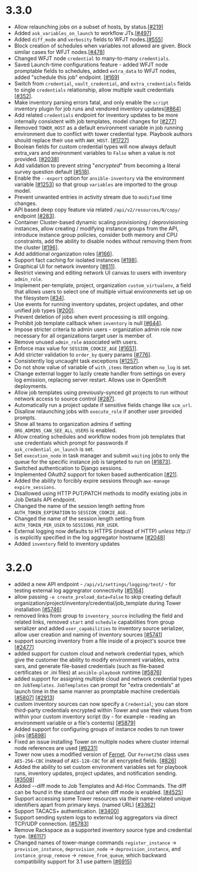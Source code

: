 3.3.0
=====
* Allow relaunching jobs on a subset of hosts, by status.[[#219](https://github.com/ansible/awx/issues/219)]
* Added `ask_variables_on_launch` to workflow JTs.[[#497](https://github.com/ansible/awx/issues/497)]
* Added `diff_mode` and `verbosity` fields to WFJT nodes.[[#555](https://github.com/ansible/awx/issues/555)]
* Block creation of schedules when variables not allowed are given.
  Block similar cases for WFJT nodes.[[#478](https://github.com/ansible/awx/issues/478)]
* Changed WFJT node `credential` to many-to-many `credentials`.
* Saved Launch-time configurations feature - added WFJT node promptable fields to schedules,
  added `extra_data` to WFJT nodes, added "schedule this job" endpoint.
  [[#169](https://github.com/ansible/awx/issues/169)]
* Switch from `credential`, `vault_credential`, and `extra_credentials` fields to
  single `credentials` relationship, allow multiple vault credentials [[#352](https://github.com/ansible/awx/issues/352)].
* Make inventory parsing errors fatal, and only enable the `script`
  inventory plugin for job runs and vendored inventory
  updates[[#864](https://github.com/ansible/awx/issues/864)]
* Add related `credentials` endpoint for inventory updates to be more internally
  consistent with job templates, model changes for [[#277](https://github.com/ansible/awx/issues/277)]
* Removed `TOWER_HOST` as a default environment variable in job running environment
  due to conflict with tower credential type. Playbook authors should replace their
  use with `AWX_HOST`. [[#1727](https://github.com/ansible/awx/issues/1727)]
* Boolean fields for custom credential types will now always default extra_vars and
  environment variables to `False` when a value is not provided. [[#2038](https://github.com/ansible/tower/issues/2038)]
* Add validation to prevent string "$encrypted$" from becoming a literal
  survey question default [[#518](https://github.com/ansible/awx/issues/518)].
* Enable the `--export` option for `ansible-inventory` via the environment
  variable [[#1253](https://github.com/ansible/awx/pull/1253)] so that
  group `variables` are imported to the group model.
* Prevent unwanted entries in activity stream due to `modified` time changes.
* API based deep copy feature via related `/api/v2/resources/N/copy/` endpoint
  [[#283](https://github.com/ansible/awx/issues/283)].
* Container Cluster-based dynamic scaling provisioning / deprovisioning instances,
  allow creating / modifying instance groups from the API, introduce instance
  group policies, consider both memory and CPU constraints, add the ability
  to disable nodes without removing them from the cluster
  [[#196](https://github.com/ansible/awx/issues/196)].
* Add additional organization roles [[#166](https://github.com/ansible/awx/issues/166)].
* Support fact caching for isolated instances [[#198](https://github.com/ansible/awx/issues/198)].
* Graphical UI for network inventory [[#611](https://github.com/ansible/awx/issues/611)].
* Restrict viewing and editing network UI canvas to users with inventory `admin_role`.
* Implement per-template, project, organization `custom_virtualenv`, a field that
  allows users to select one of multiple virtual environments set up on the filesystem
  [[#34](https://github.com/ansible/awx/issues/34)].
* Use events for running inventory updates, project updates, and other unified job
  types [[#200](https://github.com/ansible/awx/issues/200)].
* Prevent deletion of jobs when event processing is still ongoing.
* Prohibit job template callback when `inventory` is null
  [[#644](https://github.com/ansible/awx/issues/644)].
* Impose stricter criteria to admin users - organization admin role now
  necessary for all organizations target user is member of.
* Remove unused `admin_role` associated with users.
* Enforce max value for `SESSION_COOKIE_AGE`
  [[#1651](https://github.com/ansible/awx/issues/1651)].
* Add stricter validation to `order_by` query params
  [[#776](https://github.com/ansible/awx/issues/776)].
* Consistently log uncaught task exceptions [[#1257](https://github.com/ansible/awx/issues/1257)].
* Do not show value of variable of `with_items` iteration when `no_log` is set.
* Change external logger to lazily create handler from settings on every log
  emission, replacing server restart. Allows use in OpenShift deployments.
* Allow job templates using previously-synced git projects to run without network
  access to source control [[#287](https://github.com/ansible/awx/issues/287)].
* Automatically run a project update if sensitive fields change like `scm_url`.
* Disallow relaunching jobs with `execute_role` if another user provided prompts.
* Show all teams to organization admins if setting `ORG_ADMINS_CAN_SEE_ALL_USERS` is enabled.
* Allow creating schedules and workflow nodes from job templates that use
  credentials which prompt for passwords if `ask_credential_on_launch` is set.
* Set `execution_node` in task manager and submit `waiting` jobs to only the
  queue for the specific instance job is targeted to run on
  [[#1873](https://github.com/ansible/awx/issues/1873)].
* Switched authentication to Django sessions.
* Implemented OAuth2 support for token based authentication [[#21](https://github.com/ansible/awx/issues/21)].
* Added the ability to forcibly expire sessions through `awx-manage expire_sessions`.
* Disallowed using HTTP PUT/PATCH methods to modify existing jobs in Job Details API endpoint.
* Changed the name of the session length setting from `AUTH_TOKEN_EXPIRATION` to `SESSION_COOKIE_AGE`.
* Changed the name of the session length setting from `AUTH_TOKEN_PER_USER` to `SESSIONS_PER_USER`.
* External logging now defaults to HTTPS (instead of HTTP) *unless* http:// is explicitly specified in the log aggregator hostname [[#2048](https://github.com/ansible/awx/issues/2048)]
* Added `inventory` field to inventory updates

3.2.0
=====
* added a new API endpoint - `/api/v1/settings/logging/test/` - for testing
  external log aggregrator connectivity
  [[#5164](https://github.com/ansible/ansible-tower/issues/5164)]
* allow passing `-e create_preload_data=False` to skip creating default
  organization/project/inventory/credential/job_template during Tower
  installation
  [[#5746](https://github.com/ansible/ansible-tower/issues/5746)]
* removed links from group to `inventory_source` including the field and
  related links, removed `start` and `schedule` capabilities from
  group serializer and added `user_capabilities` to inventory source
  serializer, allow user creation and naming of inventory sources
  [[#5741](https://github.com/ansible/ansible-tower/issues/5741)]
* support sourcing inventory from a file inside of a project's source
  tree [[#2477](https://github.com/ansible/ansible-tower/issues/2477)]
* added support for custom cloud and network credential types, which give the
  customer the ability to modify environment variables, extra vars, and
  generate file-based credentials (such as file-based certificates or .ini
  files) at `ansible-playbook` runtime
  [[#5876](https://github.com/ansible/ansible-tower/issues/5876)]
* added support for assigning multiple cloud and network credential types on
  `JobTemplates`.  ``JobTemplates`` can prompt for "extra credentials" at
  launch time in the same manner as promptable machine credentials
  [[#5807](https://github.com/ansible/ansible-tower/issues/5807)]
  [[#2913](https://github.com/ansible/ansible-tower/issues/2913)]
* custom inventory sources can now specify a ``Credential``; you
  can store third-party credentials encrypted within Tower and use their
  values from within your custom inventory script (by - for example - reading
  an environment variable or a file's contents)
  [[#5879](https://github.com/ansible/ansible-tower/issues/5879)]
* Added support for configuring groups of instance nodes to run tower
  jobs [[#5898](https://github.com/ansible/ansible-tower/issues/5898)]
* Fixed an issue installing Tower on multiple nodes where cluster
  internal node references are used
  [[#6231](https://github.com/ansible/ansible-tower/pull/6231)]
* Tower now uses a modified version of [Fernet](https://github.com/fernet/spec/blob/master/Spec.md).
  Our `Fernet256` class uses `AES-256-CBC` instead of `AES-128-CBC` for all encrypted fields.
  [[#826](https://github.com/ansible/ansible-tower/issues/826)]
* Added the ability to set custom environment variables set for playbook runs,
  inventory updates, project updates, and notification sending.
  [[#3508](https://github.com/ansible/ansible-tower/issues/3508)]
* Added --diff mode to Job Templates and Ad-Hoc Commands.  The diff can be found in the
  standard out when diff mode is enabled.  [[#4525](https://github.com/ansible/ansible-tower/issues/4325)]
* Support accessing some Tower resources via their name-related unique identifiers apart from primary keys.
(named URL) [[#3362](https://github.com/ansible/ansible-tower/issues/3362)]
* Support TACACS+ authentication. [[#3400](https://github.com/ansible/ansible-tower/issues/3400)]
* Support sending system logs to external log aggregators via direct TCP/UDP connection.
[[#5783](https://github.com/ansible/ansible-tower/pull/5783)]
* Remove Rackspace as a supported inventory source type and credential type.
[[#6117](https://github.com/ansible/ansible-tower/pull/6117)]
* Changed names of tower-mange commands `register_instance` -> `provision_instance`,
  `deprovision_node` -> `deprovision_instance`, and `instance_group_remove` -> `remove_from_queue`,
  which backward compatibility support for 3.1 use pattern
  [[#6915](https://github.com/ansible/ansible-tower/issues/6915)]
